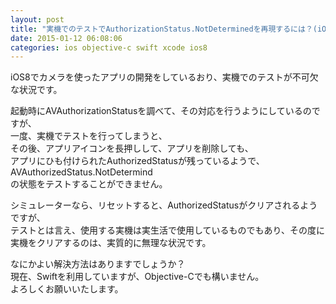 ```yaml
---
layout: post
title: "実機でのテストでAuthorizationStatus.NotDeterminedを再現するには？(iOS8)"
date: 2015-01-12 06:08:06
categories: ios objective-c swift xcode ios8
---
```

<p>iOS8でカメラを使ったアプリの開発をしているおり、実機でのテストが不可欠な状況です。</p>

<p>起動時にAVAuthorizationStatusを調べて、その対応を行うようにしているのですが、<br>
一度、実機でテストを行ってしまうと、<br>
その後、アプリアイコンを長押しして、アプリを削除しても、<br>
アプリにひも付けられたAuthorizedStatusが残っているようで、<br>
AVAuthorizedStatus.NotDetermind<br>
の状態をテストすることができません。</p>

<p>シミュレーターなら、リセットすると、AuthorizedStatusがクリアされるようですが、<br>
テストとは言え、使用する実機は実生活で使用しているものでもあり、その度に<br>
実機をクリアするのは、実質的に無理な状況です。</p>

<p>なにかよい解決方法はありますでしょうか？<br>
現在、Swiftを利用していますが、Objective-Cでも構いません。<br>
よろしくお願いいたします。</p>
